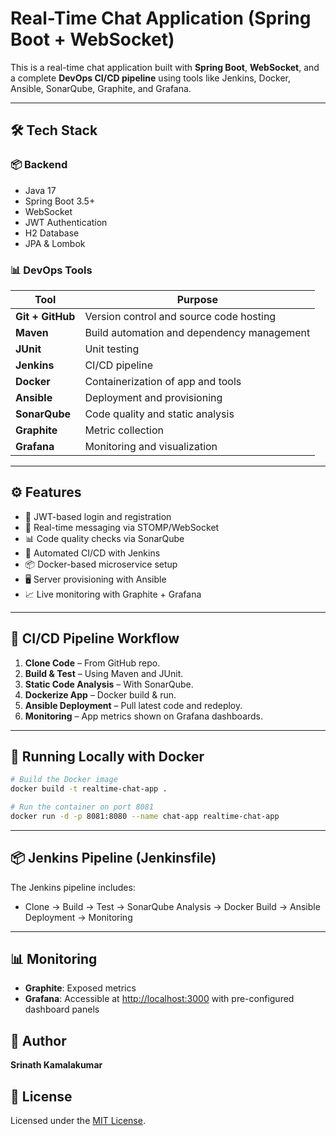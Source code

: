 #  Real-Time Chat Application (Spring Boot + WebSocket)

This is a real-time chat application built with **Spring Boot**, **WebSocket**, and a complete **DevOps CI/CD pipeline** using tools like Jenkins, Docker, Ansible, SonarQube, Graphite, and Grafana.

---

## 🛠️ Tech Stack

### 📦 Backend
- Java 17
- Spring Boot 3.5+
- WebSocket
- JWT Authentication
- H2 Database
- JPA & Lombok

### 📊 DevOps Tools
| Tool        | Purpose |
|-------------|---------|
| **Git + GitHub** | Version control and source code hosting |
| **Maven** | Build automation and dependency management |
| **JUnit** | Unit testing |
| **Jenkins** | CI/CD pipeline |
| **Docker** | Containerization of app and tools |
| **Ansible** | Deployment and provisioning |
| **SonarQube** | Code quality and static analysis |
| **Graphite** | Metric collection |
| **Grafana** | Monitoring and visualization |

---

## ⚙️ Features

- 🔐 JWT-based login and registration
- 💬 Real-time messaging via STOMP/WebSocket
- 📊 Code quality checks via SonarQube
- 🔁 Automated CI/CD with Jenkins
- 📦 Docker-based microservice setup
- 🖥️ Server provisioning with Ansible
- 📈 Live monitoring with Graphite + Grafana

---

## 🚀 CI/CD Pipeline Workflow

1. **Clone Code** – From GitHub repo.
2. **Build & Test** – Using Maven and JUnit.
3. **Static Code Analysis** – With SonarQube.
4. **Dockerize App** – Docker build & run.
5. **Ansible Deployment** – Pull latest code and redeploy.
6. **Monitoring** – App metrics shown on Grafana dashboards.

---

## 🐳 Running Locally with Docker

```bash
# Build the Docker image
docker build -t realtime-chat-app .

# Run the container on port 8081
docker run -d -p 8081:8080 --name chat-app realtime-chat-app
```


---

## 📦 Jenkins Pipeline (Jenkinsfile)

The Jenkins pipeline includes:
- Clone → Build → Test → SonarQube Analysis → Docker Build → Ansible Deployment → Monitoring


---

## 📊 Monitoring

- **Graphite**: Exposed metrics
- **Grafana**: Accessible at [http://localhost:3000](http://localhost:3000) with pre-configured dashboard panels

## 👤 Author

**Srinath Kamalakumar**

## 📝 License

Licensed under the [MIT License](https://opensource.org/licenses/MIT).
